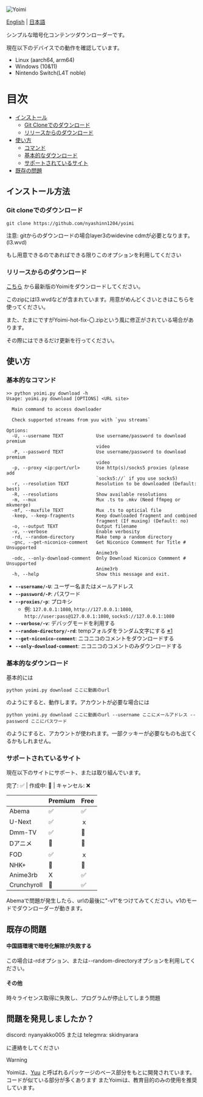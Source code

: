 ![Yoimi](https://socialify.git.ci/NyaShinn1204/Yoimi/image?description=1&descriptionEditable=%E8%A4%87%E6%95%B0%E3%81%AE%E3%82%B5%E3%82%A4%E3%83%88%E3%81%AE%E5%8B%95%E7%94%BB%E3%83%80%E3%82%A6%E3%83%B3%E3%83%AD%E3%83%BC%E3%83%80%E3%83%BC%0AA%20Simple%20Encrypt%20Content%20Downloader&font=Raleway&language=1&logo=https%3A%2F%2Ffiles.catbox.moe%2Fue535j.png&name=1&pattern=Solid&theme=Light)

[English](./README.md) | [日本語](./README.ja.md)

シンプルな暗号化コンテンツダウンローダーです。

現在以下のデバイスでの動作を確認しています。

- Linux (aarch64, arm64)
- Windows (10&11)
- Nintendo Switch(L4T noble)

# 目次

- [インストール](#インストール方法)
    - [Git Cloneでのダウンロード](#git-cloneでのダウンロード)
    - [リリースからのダウンロード](#リリースからのダウンロード)
- [使い方](#使い方)
    - [コマンド](#基本的なコマンド)
    - [基本的なダウンロード](#基本的なダウンロード)
    - [サポートされているサイト](#サポートされているサイト)
- [既存の問題](#既存の問題)


## インストール方法

### Git cloneでのダウンロード

    git clone https://github.com/nyashinn1204/yoimi

注意: gitからのダウンロードの場合layer3のwidevine cdmが必要となります。(l3.wvd)

もし用意できるのであればできる限りこのオプションを利用してください


### リリースからのダウンロード

[こちら](https://github.com/NyaShinn1204/Yoimi/releases/latest) から最新版のYoimiをダウンロードしてください。

このzipにはl3.wvdなどが含まれています。用意がめんどくさいときはこちらを使ってください。

また、たまにですがYoimi-hot-fix-〇.zipという風に修正がされている場合があります。

その際にはできるだけ更新を行ってください。

## 使い方

### 基本的なコマンド

```
>> python yoimi.py download -h
Usage: yoimi.py download [OPTIONS] <URL site>

  Main command to access downloader

  Check supported streams from yuu with `yuu streams`

Options:
  -U, --username TEXT            Use username/password to download premium
                                 video
  -P, --password TEXT            Use username/password to download premium
                                 video
  -p, --proxy <ip:port/url>      Use http(s)/socks5 proxies (please add
                                 `socks5://` if you use socks5)
  -r, --resolution TEXT          Resolution to be downloaded (Default: best)
  -R, --resolutions              Show available resolutions
  -m, --mux                      Mux .ts to .mkv (Need ffmpeg or mkvmerge)
  -mf, --muxfile TEXT            Mux .ts to opticial file
  -keep, --keep-fragments        Keep downloaded fragment and combined
                                 fragment (If muxing) (Default: no)
  -o, --output TEXT              Output filename
  -v, --verbose                  Enable verbosity
  -rd, --random-directory        Make temp a random directory
  -gnc, --get-niconico-comment   Get Niconico Commment for Title # Unsupported
                                 Anime3rb
  -odc, --only-download-comment  Only Download Niconico Commment # Unsupported
                                 Anime3rb
  -h, --help                     Show this message and exit.
```

- **`--username/-U`**: ユーザー名またはメールアドレス
- **`--password/-P`**: パスワード
- **`--proxies/-p`**: プロキシ
    - 例: `127.0.0.1:1080`, `http://127.0.0.1:1080`, `http://user:pass@127.0.0.1:1080`, `socks5://127.0.0.1:1080`
- **`--verbose/-v`**: デバッグモードを利用する
- **`--random-directory/-rd`**: tempフォルダをランダム文字にする [※1](#中国語環境で暗号化解除が失敗する)
- **`--get-niconico-comment`**: ニコニコのコメントをダウンロードする
- **`--only-download-comment`**: ニコニコのコメントのみダウンロードする

### 基本的なダウンロード

基本的には

    python yoimi.py download ここに動画のurl

のようにすると、動作します。アカウントが必要な場合には

    python yoimi.py download ここに動画のurl --username ここにメールアドレス --password ここにパスワード

のようにすると、アカウントが使われます。一部クッキーが必要なものも出てくるかもしれません。

### サポートされているサイト

現在以下のサイトにサポート、または取り組んでいます。

完了: ✅   |   作成中: 🔄️   |   キャンセル: ❌

|                      | Premium  | Free  | 
| -------------------- | -------- | ----- |
| Abema                | ✅      | ✅   |
| U-Next               | ✅      | ｘ    |
| Dmm-TV               | ✅      | 🔄️   |
| Dアニメ              | 🔄️      | 🔄️   |
| FOD                  | ✅      | ｘ    |
| NHK+                 | 🔄️      |  🔄️  |
| Anime3rb             |  X       |  ✅  |
| Crunchyroll          | 🔄️      |  ✅  |

Abemaで問題が発生したら、urlの最後に"-v1"をつけてみてください。v1のモードでダウンローダーが動きます。

## 既存の問題

#### 中国語環境で暗号化解除が失敗する

この場合は-rdオプション、または--random-directoryオプションを利用してください。

#### その他

時々ライセンス取得に失敗し、プログラムが停止してしまう問題


## 問題を発見しましたか？

discord: nyanyakko005
または
telegmra: skidnyarara

に連絡をしてください

> [!WARNING]
> Yoimiは、[Yuu](https://github.com/noaione/yuu) と呼ばれるパッケージのベース部分をもとに開発されています。コードが似ている部分が多くあります
> またYoimiは、教育目的のみの使用を推奨しています。